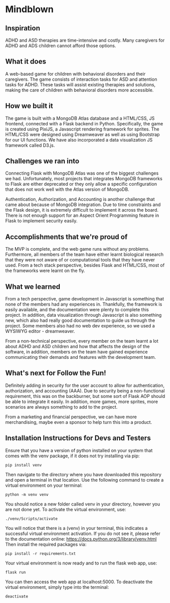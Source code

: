 # Mindblown
## Inspiration
ADHD and ASD therapies are time-intensive and costly. Many caregivers for ADHD and ADS children cannot afford those options.

## What it does
A web-based game for children with behavioral disorders and their caregivers. The game consists of interaction tasks for ASD and attention tasks for ADHD. These tasks will assist existing therapies and solutions, making the care of children with behavioral disorders more accessible.

## How we built it
The game is built with a MongoDB Atlas database and a HTML/CSS, JS frontend, connected with a Flask backend in Python. Specifically, the game is created using PixiJS, a Javascript rendering framework for sprites. The HTML/CSS were designed using Dreamweaver as well as using Bootstrap for our UI functions. We have also incorporated a data visualization JS framework called D3.js.

## Challenges we ran into
Connecting Flask with MongoDB Atlas was one of the biggest challenges we had. Unfortunately, most projects that integrates MongoDB frameworks to Flask are either deprecated or they only allow a specific configuration that does not work well with the Atlas version of MongoDB. 

Authentication, Authorization, and Accounting is another challenge that came about because of MongoDB integration. Due to time constraints and the Flask design, it is extremely difficult to implement it across the board. There is not enough support for an Aspect Orient Programming feature in Flask to implement security easily.

## Accomplishments that we're proud of
The MVP is complete, and the web game runs without any problems. Furthermore, all members of the team have either learnt biological research that they were not aware of or computational tools that they have never used. From a tech stack perspective, besides Flask and HTML/CSS, most of the frameworks were learnt on the fly.

## What we learned
From a tech perspective, game development in Javascript is something that none of the members had any experiences in. Thankfully, the framework is easily available, and the documentation were plenty to complete this project. In addition, data visualization through Javascript is also something new, which also had really good documentation to guide us through the project. Some members also had no web dev experience, so we used a WYSIWYG editor - dreamweaver. 

From a non-technical perspective, every member on the team learnt a lot about ADHD and ASD children and how that affects the design of the software, in addition, members on the team have gained experience communicating their demands and features with the development team.

## What's next for Follow the Fun!
Definitely adding in security for the user account to allow for authentication, authorization, and accounting (AAA). Due to security being a non-functional requirement, this was on the backburner, but some sort of Flask AOP should be able to integrate it easily. In addition, more games, more sprites, more scenarios are always something to add to the project. 

From a marketing and financial perspective, we can have more merchandising, maybe even a sponsor to help turn this into a product.

## Installation Instructions for Devs and Testers
Ensure that you have a version of python installed on your system that comes with the venv package, if it does not try installing via pip:
```
pip install venv
```
Then navigate to the directory where you have downloaded this repository and open a terminal in that location. Use the following command to create a virtual environment on your terminal:
```
python -m venv venv
```
You should notice a new folder called venv in your directory, however you are not done yet. To activate the virtual environment, use:
```
./venv/Scripts/activate
```
You will notice that there is a (venv) in your terminal, this indicates a successful virtual environment activation. If you do not see it, please refer to the documentation online: https://docs.python.org/3/library/venv.html
Then install the required packages via:
```
pip install -r requirements.txt
```
Your virtual environment is now ready and to run the flask web app, use:
```
flask run
```
You can then access the web app at localhost:5000.
To deactivate the virtual environment, simply type into the terminal:
```
deactivate
```
